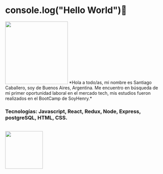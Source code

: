 # console.log("Hello World")👋 
<img src='https://user-images.githubusercontent.com/105526822/193701083-083cacbc-dad0-48ac-ab28-91c3fb3b51dd.jpg' width='200'>
*Hola a todo/as, mi nombre es Santiago Caballero, soy de Buenos Aires, Argentina.
Me encuentro en búsqueda de mi primer oportunidad laboral en el mercado tech, mis
estudios fueron realizados en el BootCamp de SoyHenry.*

### Tecnologías: Javascript, React, Redux, Node, Express, postgreSQL, HTML, CSS.



<br/>
<a href='https://www.linkedin.com/in/santiago-caballero-82aa241a1/'><img src='https://user-images.githubusercontent.com/105526822/193701277-c2f35b10-3637-4af7-8613-0e973b7a0265.png' width='120' > </a>
